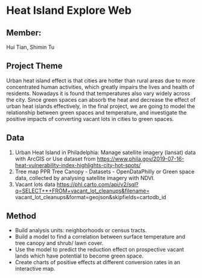 # Heat Island Explore Web

## Member: 
Hui Tian, Shimin Tu 

## Project Theme
Urban heat island effect is that cities are hotter than rural areas due to more concentrated human activities, which greatly impairs the lives and health of residents. Nowadays it is found that temperatures also vary widely across the city. Since green spaces can absorb the heat and decrease the effect of urban heat islands effectively, in the final project, we are going to model the relationship between green spaces and temperature, and investigate the positive impacts of converting vacant lots in cities to green spaces.

## Data
1. Urban Heat Island in Philadelphia:
Manage satellite imagery (lansat) data with ArcGIS or Use dataset from
https://www.phila.gov/2019-07-16-heat-vulnerability-index-highlights-city-hot-spots/ 
2. Tree map
PPR Tree Canopy - Datasets - OpenDataPhilly or
Green space data, collected by analysing satellite imagery with NDVI. 
3. Vacant lots data
https://phl.carto.com/api/v2/sql?q=SELECT+*+FROM+vacant_lot_cleanups&filename= vacant_lot_cleanups&format=geojson&skipfields=cartodb_id

## Method
- Build analysis units: neighborhoods or census tracts.
- Build a model to find a correlation between surface temperature and tree canopy and
shrub/ lawn cover.
- Use the model to predict the reduction effect on prospective vacant lands which have
potential to become green space.
- Create charts of positive effects at different conversion rates in an interactive map.


